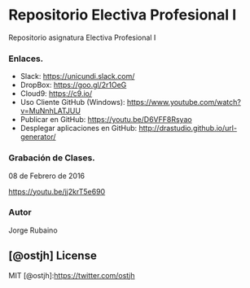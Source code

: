# Repositorio Electiva Profesional I

Repositorio asignatura Electiva Profesional I

### Enlaces.

* Slack: https://unicundi.slack.com/
* DropBox: https://goo.gl/2r1OeG
* Cloud9: https://c9.io/
* Uso Cliente GitHub (Windows): https://www.youtube.com/watch?v=MuNnhLATJUU
* Publicar en GitHub: https://youtu.be/D6VFF8Rsyao
* Desplegar aplicaciones en GitHub: http://drastudio.github.io/url-generator/


### Grabación de Clases.

08 de Febrero de 2016

https://youtu.be/jj2krT5e690

### Autor
Jorge Rubaino

[@ostjh]
License
----
MIT
[@ostjh]:https://twitter.com/ostjh
